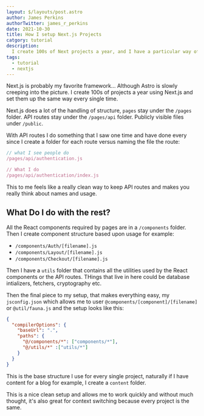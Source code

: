 ```yaml
---
layout: $/layouts/post.astro
author: James Perkins
authorTwitter: james_r_perkins
date: 2021-10-30
title: How I setup Next.js Projects
catgory: tutorial
description:
  I create 100s of Next projects a year, and I have a particular way of setting everything up. It might be for you, it might not.
tags:
  - tutorial
  - nextjs
---
```


Next.js is probably my favorite framework... Although Astro is slowly creeping into the picture. I create 100s of projects a year using Next.js and set them up the same way every single time. 

Next.js does a lot of the handling of structure, `pages` stay under the `/pages` folder. API routes stay under the `/pages/api` folder. Publicly visible files under `/public`.

With API routes I do something that I saw one time and have done every since I create a folder for each route versus naming the file the route:

```javascript
// what I see people do
/pages/api/authentication.js

// What I do
/pages/api/authentication/index.js

```
This to me feels like a really clean way to keep API routes and makes you really think about names and usage. 

## What Do I do with the rest?

All the React components required by pages are in a `/components` folder. Then I create component structure based upon usage for example:

- `/components/Auth/[filename].js`
- `/components/Layout/[filename].js`
- `/components/Checkout/[filename].js`

Then I have a `utils` folder that contains all the utilities used by the React components or the API routes. THings that live in here could be database intializers, fetchers, cryptography etc.

Then the final piece to my setup, that makes everything easy, my `jsconfig.json` which allows me to user `@components/[component]/[filename]` or `@util/fauna.js` and the setup looks like this:

```json
{
  "compilerOptions": {
    "baseUrl": ".",
    "paths": {
      "@/components/*": ["components/*"],
      "@/utils/*" :["utils/*"]
    }
  }
}
```
This is the base structure I use for every single project, naturally if I have content for a blog for example, I create a `content` folder.

This is a nice clean setup and allows me to work quickly and without much thought, it's also great for context switching because every project is the same. 